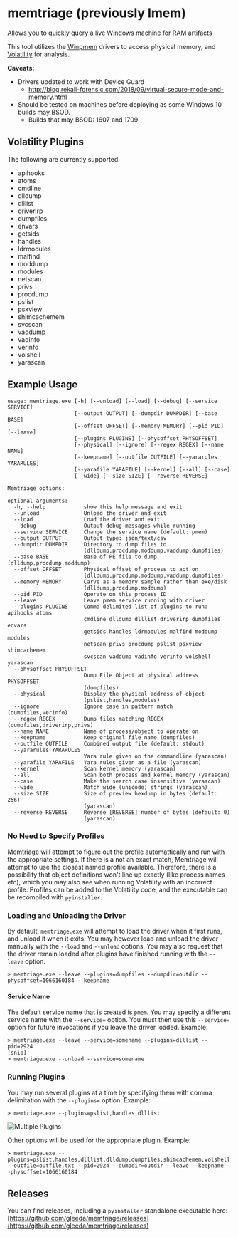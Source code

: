 # memtriage (previously lmem)
Allows you to quickly query a live Windows machine for RAM artifacts

This tool utilizes the [Winpmem](https://github.com/google/rekall/tree/master/tools/pmem/resources/winpmem) drivers to access physical memory, and [Volatility](https://github.com/volatilityfoundation/volatility) for analysis.

**Caveats:**
* Drivers updated to work with Device Guard
  * http://blog.rekall-forensic.com/2018/09/virtual-secure-mode-and-memory.html
* Should be tested on machines before deploying as some Windows 10 builds may BSOD.
  * Builds that may BSOD: 1607 and 1709

## Volatility Plugins

The following are currently supported:

* apihooks 
* atoms
* cmdline 
* dlldump 
* dlllist 
* driverirp 
* dumpfiles 
* envars
* getsids 
* handles 
* ldrmodules 
* malfind 
* moddump 
* modules
* netscan 
* privs 
* procdump 
* pslist 
* psxview 
* shimcachemem
* svcscan 
* vaddump 
* vadinfo 
* verinfo 
* volshell 
* yarascan

## Example Usage

```
usage: memtriage.exe [-h] [--unload] [--load] [--debug] [--service SERVICE]
                     [--output OUTPUT] [--dumpdir DUMPDIR] [--base BASE]
                     [--offset OFFSET] [--memory MEMORY] [--pid PID] [--leave]
                     [--plugins PLUGINS] [--physoffset PHYSOFFSET]
                     [--physical] [--ignore] [--regex REGEX] [--name NAME]
                     [--keepname] [--outfile OUTFILE] [--yararules YARARULES]
                     [--yarafile YARAFILE] [--kernel] [--all] [--case]
                     [--wide] [--size SIZE] [--reverse REVERSE]

Memtriage options:

optional arguments:
  -h, --help            show this help message and exit
  --unload              Unload the driver and exit
  --load                Load the driver and exit
  --debug               Output debug messages while running
  --service SERVICE     Change the service name (default: pmem)
  --output OUTPUT       Output type: json/text/csv
  --dumpdir DUMPDIR     Directory to dump files to
                        (dlldump,procdump,moddump,vaddump,dumpfiles)
  --base BASE           Base of PE file to dump (dlldump,procdump,moddump)
  --offset OFFSET       Physical offset of process to act on
                        (dlldump,procdump,moddump,vaddump,dumpfiles)
  --memory MEMORY       Carve as a memory sample rather than exe/disk
                        (dlldump,procdump,moddump)
  --pid PID             Operate on this process ID
  --leave               Leave pmem service running with driver
  --plugins PLUGINS     Comma delimited list of plugins to run: apihooks atoms
                        cmdline dlldump dlllist driverirp dumpfiles envars
                        getsids handles ldrmodules malfind moddump modules
                        netscan privs procdump pslist psxview shimcachemem
                        svcscan vaddump vadinfo verinfo volshell yarascan
  --physoffset PHYSOFFSET
                        Dump File Object at physical address PHYSOFFSET
                        (dumpfiles)
  --physical            Display the physical address of object
                        (pslist,handles,modules)
  --ignore              Ignore case in pattern match (dumpfiles,verinfo)
  --regex REGEX         Dump files matching REGEX (dumpfiles,driverirp,privs)
  --name NAME           Name of process/object to operate on
  --keepname            Keep original file name (dumpfiles)
  --outfile OUTFILE     Combined output file (default: stdout)
  --yararules YARARULES
                        Yara rule given on the commandline (yarascan)
  --yarafile YARAFILE   Yara rules given as a file (yarascan)
  --kernel              Scan kernel memory (yarascan)
  --all                 Scan both process and kernel memory (yarascan)
  --case                Make the search case insensitive (yarascan)
  --wide                Match wide (unicode) strings (yarascan)
  --size SIZE           Size of preview hexdump in bytes (default: 256)
                        (yarascan)
  --reverse REVERSE     Reverse [REVERSE] number of bytes (default: 0)
                        (yarascan)
```

### No Need to Specify Profiles

Memtriage will attempt to figure out the profile automattically and run with the appropriate settings.  If there is a not an exact match, Memtriage will attempt to use the closest named profile available.  Therefore, there is a possibility that object definitions won't line up exactly (like process names etc), which you may also see when running Volatility with an incorrect profile.  Profiles can be added to the Volatility code, and the executable can be recompiled with `pyinstaller`.
  
### Loading and Unloading the Driver
  
By default, `memtriage.exe` will attempt to load the driver when it first runs, and unload it when it exits.  You may however load and unload the driver manually with the `--load` and `--unload` options.  You may also request that the driver remain loaded after plugins have finished running with the `--leave` option.
  
```
> memtriage.exe --leave --plugins=dumpfiles --dumpdir=outdir --physoffset=1066160184 --keepname 
```

#### Service Name

The default service name that is created is `pmem`.  You may specify a different service name with the `--service=` option.  You must then use this `--service=` option for future invocations if you leave the driver loaded.  Example:

```
> memtriage.exe --leave --service=somename --plugins=dlllist --pid=2924
[snip]
> memtriage.exe --unload --service=somename 
```

### Running Plugins

You may run several plugins at a time by specifying them with comma delimitation with the `--plugins=` option.  Example:

```
> memtriage.exe --plugins=pslist,handles,dlllist 
```
![Multiple Plugins](https://github.com/gleeda/memtriage/blob/master/volatility/gifs/Multiple1.gif)

Other options will be used for the appropriate plugin.  Example:

```
> memtriage.exe --plugins=pslist,handles,dlllist,dlldump,dumpfiles,shimcachemem,volshell --outfile=outfile.txt --pid=2924 --dumpdir=outdir --leave --keepname --physoffset=1066160184
```

## Releases

You can find releases, including a `pyinstaller` standalone executable here: [https://github.com/gleeda/memtriage/releases](https://github.com/gleeda/memtriage/releases)
